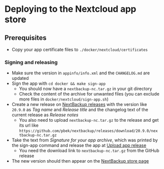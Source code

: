# Deploying to the Nextcloud app store

## Prerequisites

- Copy your app certificate files to `./docker/nextcloud/certificates`

### Signing and releasing

- Make sure the version in `appinfo/info.xml` and the `CHANGELOG.md` are updated
- Sign the app with `cd docker && make sign-app`
    - You should now have a `nextbackup-nc.tar.gz` in your git directory
    - Check the content of the archive for unwanted files (you can exclude more files in
      `docker/nextcloud/sign-app.sh`)
- Create a new release on [NextBackup releases](https://github.com/pbek/nextbackup/releases)
  with the version like `20.9.0` as *Tag name* and *Release title* and the changelog text of the current
  release as *Release notes*
    - You also need to upload `nextbackup-nc.tar.gz` to the release and get its url
      like `https://github.com/pbek/nextbackup/releases/download/20.9.0/nextbackup-nc.tar.gz`
- Take the text from *Signature for your app archive*, which was printed by the sign-app command and
  release the app at [Upload app release](https://apps.nextcloud.com/developer/apps/releases/new)
    - You need the download link to `nextbackup-nc.tar.gz` from the GitHub release
- The new version should then appear on the [NextBackup store page](https://apps.nextcloud.com/apps/nextbackup)
